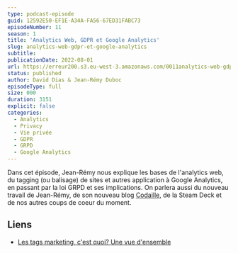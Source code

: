 ```yaml
---
type: podcast-episode
guid: 12592E50-EF1E-A34A-FA56-67ED31FABC73
episodeNumber: 11
season: 1
title: 'Analytics Web, GDPR et Google Analytics'
slug: analytics-web-gdpr-et-google-analytics
subtitle:
publicationDate: 2022-08-01
url: https://erreur200.s3.eu-west-3.amazonaws.com/0011analytics-web-gdpr-et-google-analytics.mp3
status: published
author: David Dias & Jean-Rémy Duboc
episodeType: full
size: 000
duration: 3151
explicit: false
categories:
  - Analytics
  - Privacy
  - Vie privée
  - GDPR
  - GRPD
  - Google Analytics
---
```


Dans cet épisode, Jean-Rémy nous explique les bases de l'analytics web, du tagging (ou balisage) de sites et autres application à Google Analytics, en passant par la loi GRPD et ses implications.
On parlera aussi du nouveau travail de Jean-Rémy, de son nouveau blog [Codaille](https://codaille.com), de la Steam Deck et de nos autres coups de coeur du moment.

## Liens

* [Les tags marketing, c'est quoi? Une vue d'ensemble](https://codaille.com/les-tags-marketing)

